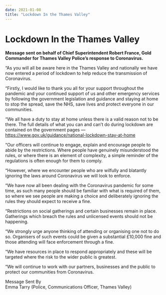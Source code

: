 ```yaml
---
date: 2021-01-08
title: "Lockdown In the Thames Valley"
---
```


# Lockdown In the Thames Valley

**Message sent on behalf of Chief Superintendent Robert France, Gold Commander for Thames Valley Police’s response to Coronavirus.**

“As you will all be aware here in the Thames Valley and nationally we have now entered a period of lockdown to help reduce the transmission of Coronavirus.

“Firstly, I would like to thank you all for your support throughout the pandemic and your continued support of us and other emergency services by following the government legislation and guidance and staying at home to stop the spread, save the NHS, save lives and protect everyone in our communities.

“We all have a duty to stay at home unless there is a valid reason not to be there. The full details of what you can and can’t do during lockdown are contained on the government pages — <https://www.gov.uk/guidance/national-lockdown-stay-at-home>

“Our officers will continue to engage, explain and encourage people to abide by the restrictions. Where people have genuinely misunderstood the rules, or where there is an element of complexity, a simple reminder of the regulations is often enough for them to comply.

“However, where we encounter people who are wilfully and blatantly ignoring the laws around Coronavirus we will look to enforce.

“We have now all been dealing with the Coronavirus pandemic for some time, as such many people should be familiar with what is required of them, so where we see people are making a choice and deliberately ignoring the rules they should expect to receive a fine.

“Restrictions on social gatherings and certain businesses remain in place. Gatherings which breach the rules and unlicensed events should not be happening.

“We strongly urge anyone thinking of attending or organising one not to do so. Organisers of such events could be given a substantial £10,000 fine and those attending will face enforcement through a fine.

“We have resources in place to respond appropriately and these will be targeted where the risk to the wider public is greatest.

“We will continue to work with our partners, businesses and the public to protect our communities from Coronavirus.

Message Sent By  
Emma Tarry (Police, Communications Officer, Thames Valley)
